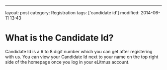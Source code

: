 ---
layout: post
category: Registration
tags: ['candidate id']
modified: 2014-06-11 13:43


# What is the Candidate Id?

Candidate Id is a 6 to 8 digit number which you can get after registering with us. You can view your Candidate Id next to your name on the top right side of the homepage once you log in your eLitmus account.

